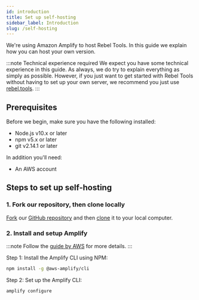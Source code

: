 ```yaml
---
id: introduction
title: Set up self-hosting
sidebar_label: Introduction
slug: /self-hosting
---
```


We're using Amazon Amplify to host Rebel Tools. In this guide we explain how you can host your own version.

:::note Technical experience required
We expect you have some technical experience in this guide. As always, we do try to explain everything as simply as possible. However, if you just want to get started with Rebel Tools without having to set up your own server, we recommend you just use [rebel.tools](https://rebel.tools).
:::

## Prerequisites
Before we begin, make sure you have the following installed:
- Node.js v10.x or later
- npm v5.x or later
- git v2.14.1 or later

In addition you'll need:
- An AWS account

## Steps to set up self-hosting
### 1. Fork our repository, then clone locally
[Fork](https://docs.github.com/en/github/getting-started-with-github/fork-a-repo) our [GitHub repository](https://github.com/activisthandbook/rebeltools) and then [clone](https://docs.github.com/en/github/creating-cloning-and-archiving-repositories/cloning-a-repository) it to your local computer.

### 2. Install and setup Amplify
:::note
Follow the [guide by AWS](https://docs.amplify.aws/start/getting-started/installation/q/integration/vue) for more details.
:::

Step 1: Install the Amplify CLI using NPM:
```bash
npm install -g @aws-amplify/cli
```
Step 2: Set up the Amplify CLI: 
```bash
amplify configure
``` 



